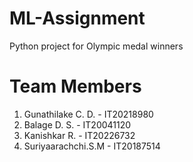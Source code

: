 # ML-Assignment
Python project for Olympic medal winners
 
# Team Members

01. Gunathilake C. D. - IT20218980
02. Balage D. S.  -  IT20041120
03. Kanishkar R.  -  IT20226732
04. Suriyaarachchi.S.M - IT20187514
